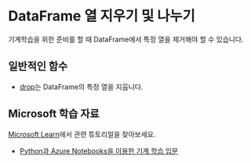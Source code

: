 # DataFrame 열 지우기 및 나누기

기계학습을 위한 준비를 할 때 DataFrame에서 특정 열을 제거해야 할 수 있습니다.

## 일반적인 함수

- [drop](https://pandas.pydata.org/pandas-docs/stable/reference/api/pandas.DataFrame.drop.html)는 DataFrame의 특정 열을 지웁니다.

## Microsoft 학습 자료

[Microsoft Learn](https://learn.microsoft.com/?WT.mc_id=python-c9-niner)에서 관련 튜토리얼을 찾아보세요.

- [Python과 Azure Notebooks을 이용한 기계 학습 입문](https://docs.microsoft.com/learn/paths/intro-to-ml-with-python/?WT.mc_id=python-c9-niner)
